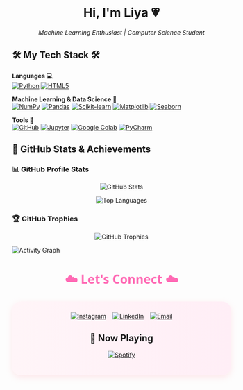 
<h1 align="center">Hi, I'm Liya 💗</h1>
<p align="center">
  <em>Machine Learning Enthusiast | Computer Science Student</em>
</p>

## 🛠️ My Tech Stack 🛠️

**Languages 💻**  
[![Python](https://img.shields.io/badge/Python-ffb6c1?style=for-the-badge&logo=python&logoColor=white)](https://www.python.org/) 
[![HTML5](https://img.shields.io/badge/HTML5-f9c6d4?style=for-the-badge&logo=html5&logoColor=white)](https://www.w3schools.com/html/)

**Machine Learning & Data Science 🤖**  
[![NumPy](https://img.shields.io/badge/Numpy-ffafd2?style=for-the-badge&logo=numpy&logoColor=white)](https://numpy.org/) 
[![Pandas](https://img.shields.io/badge/Pandas-fcc8e2?style=for-the-badge&logo=pandas&logoColor=white)](https://pandas.pydata.org/) 
[![Scikit-learn](https://img.shields.io/badge/Scikit--learn-fbb1d5?style=for-the-badge&logo=scikit-learn&logoColor=white)](https://scikit-learn.org/) 
[![Matplotlib](https://img.shields.io/badge/Matplotlib-f8d3e0?style=for-the-badge&logo=plotly&logoColor=white)](https://matplotlib.org/) 
[![Seaborn](https://img.shields.io/badge/Seaborn-fccde2?style=for-the-badge&logo=seaborn&logoColor=white)](https://seaborn.pydata.org/)

**Tools 🔧**  
[![GitHub](https://img.shields.io/badge/GitHub-fce3f1?style=for-the-badge&logo=github&logoColor=black)](https://github.com/) 
[![Jupyter](https://img.shields.io/badge/Jupyter-f3cfe9?style=for-the-badge&logo=jupyter&logoColor=white)](https://jupyter.org/) 
[![Google Colab](https://img.shields.io/badge/Google_Colab-fde2e4?style=for-the-badge&logo=googlecolab&logoColor=white)](https://colab.research.google.com/) 
[![PyCharm](https://img.shields.io/badge/PyCharm-fad9e4?style=for-the-badge&logo=pycharm&logoColor=white)](https://www.jetbrains.com/pycharm/)


## 🚀 GitHub Stats & Achievements

### 📊 GitHub Profile Stats
<div align="center">
  <img src="https://github-readme-stats.vercel.app/api?username=liyachittilappilly&show_icons=true&count_private=true&theme=radical&hide_border=true" alt="GitHub Stats" />
  
![Top Languages](https://github-readme-stats.vercel.app/api/top-langs/?username=liyachittilappilly&layout=compact&theme=radical)
 
</div>

### 🏆 GitHub Trophies
<div align="center">
  <img src="https://github-profile-trophy.vercel.app/?username=liyachittilappilly&theme=radical&no-frame=true&margin-w=30" alt="GitHub Trophies" />
</div>


![Activity Graph](https://github-readme-activity-graph.vercel.app/graph?username=liyachittilappilly&theme=radical)


<h2 align="center" style="color:#ff69b4; font-family: 'Segoe UI', sans-serif; font-size: 28px;">☁️ Let's Connect ☁️</h2>

<div align="center" style="background: linear-gradient(to right, #fff5f8, #ffeef6); border-radius: 20px; padding: 25px; margin: 20px 0; box-shadow: 0 5px 15px rgba(255, 182, 193, 0.3);">

  <div style="display: flex; justify-content: center; flex-wrap: wrap; gap: 15px;">
    <a href="https://www.instagram.com/needyneedyneedy" target="_blank">
      <img src="https://img.shields.io/badge/Instagram-@needyneedyneedy-ffe4ec?style=for-the-badge&logo=instagram&logoColor=E1306C" alt="Instagram" />
    </a>
    <a href="https://www.linkedin.com/in/liya-s-chittilappilly" target="_blank">
      <img src="https://img.shields.io/badge/LinkedIn-Liya_S_Chittilappilly-fff0f5?style=for-the-badge&logo=linkedin&logoColor=0077B5" alt="LinkedIn" />
    </a>
    <a href="mailto:liyachittilappilly@gmail.com">
      <img src="https://img.shields.io/badge/Gmail-Email_Me-fdf4f9?style=for-the-badge&logo=gmail&logoColor=EA4335" alt="Email" />
    </a>
  </div>
  
## 🎵 Now Playing

[![Spotify](https://novatorem.vercel.app/api/spotify)](https://open.spotify.com/user/Hadley)

